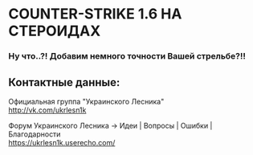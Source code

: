 COUNTER-STRIKE 1.6 НА СТЕРОИДАХ
===============================

### Ну что..?! Добавим немного точности Вашей стрельбе?!!

Контактные данные:
------------------
Официальная группа "Украинского Лесника"<br>http://vk.com/ukrlesn1k

Форум Украинского Лесника → Идеи | Вопросы | Ошибки | Благодарности<br>https://ukrlesn1k.userecho.com/
